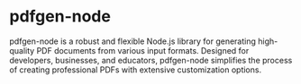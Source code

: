 # pdfgen-node
pdfgen-node is a robust and flexible Node.js library for generating high-quality PDF documents from various input formats. Designed for developers, businesses, and educators, pdfgen-node simplifies the process of creating professional PDFs with extensive customization options.
